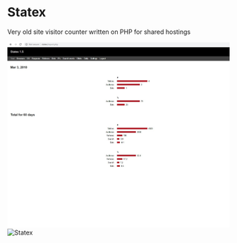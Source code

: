 # Statex
Very old site visitor counter written on PHP for shared hostings

![Statex](Screenshot.jpg)
![Statex](Screenshot1.jpg)
